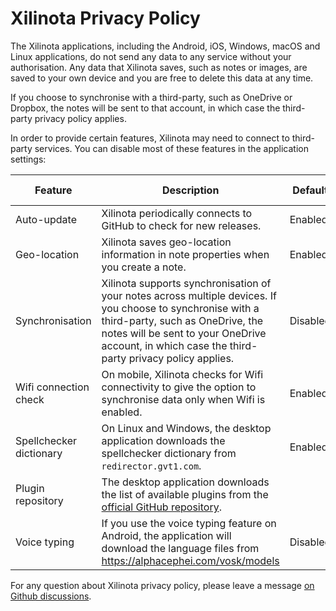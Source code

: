 # Xilinota Privacy Policy

The Xilinota applications, including the Android, iOS, Windows, macOS and Linux applications, do not send any data to any service without your authorisation. Any data that Xilinota saves, such as notes or images, are saved to your own device and you are free to delete this data at any time.

If you choose to synchronise with a third-party, such as OneDrive or Dropbox, the notes will be sent to that account, in which case the third-party privacy policy applies.

In order to provide certain features, Xilinota may need to connect to third-party services. You can disable most of these features in the application settings:

| Feature  | Description   | Default  | Can be disabled |
| -------- | ------------- | -------- | --- |
| Auto-update | Xilinota periodically connects to GitHub to check for new releases. | Enabled | Yes |
| Geo-location | Xilinota saves geo-location information in note properties when you create a note. | Enabled | Yes |
| Synchronisation | Xilinota supports synchronisation of your notes across multiple devices. If you choose to synchronise with a third-party, such as OneDrive, the notes will be sent to your OneDrive account, in which case the third-party privacy policy applies. | Disabled | Yes |
| Wifi connection check | On mobile, Xilinota checks for Wifi connectivity to give the option to synchronise data only when Wifi is enabled. | Enabled | No |
| Spellchecker dictionary | On Linux and Windows, the desktop application downloads the spellchecker dictionary from `redirector.gvt1.com`. | Enabled | Yes |
| Plugin repository | The desktop application downloads the list of available plugins from the [official GitHub repository](https://github.com/joplin/plugins). 
| Voice typing | If you use the voice typing feature on Android, the application will download the language files from https://alphacephei.com/vosk/models | Disabled | Yes

For any question about Xilinota privacy policy, please leave a message [on Github discussions](https://github.com/XilinJia/Xilinota/discussions).